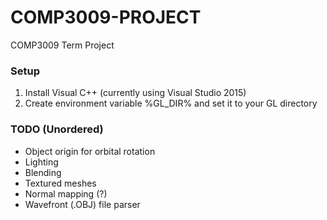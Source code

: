 # COMP3009-PROJECT
COMP3009 Term Project

### Setup
1. Install Visual C++ (currently using Visual Studio 2015)
2. Create environment variable %GL_DIR% and set it to your GL directory

### TODO (Unordered)
- Object origin for orbital rotation
- Lighting
- Blending
- Textured meshes
- Normal mapping (?)
- Wavefront (.OBJ) file parser
